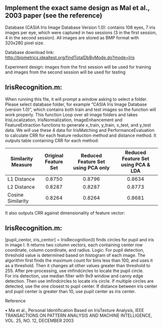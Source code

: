 ## Implement the exact same design as Mal et al., 2003 paper (see the reference)

Database (CASIA Iris Image Database Version 1.0): contains 108 eyes, 7 iris images per eye, which were captured in two sessions 
(3 in the first session, 4 in the second session). All images are stored as BMP format with 320x280 pixel size.

Database download link:
http://biometrics.idealtest.org/findTotalDbByMode.do?mode=Iris

Experiment design: images from the first session will be used for training and images from the second session will be used for testing

## IrisRecognition.m:
When running this file, it will prompt a window asking to select a folder. Please select database folder, for example 
“CASIA Iris Image Database (version 1.0)”, which contains both train and test images so the function will work properly.
This function Loop over all image folders and takes IrisLocalization, IrisNormalization, ImageEnhancement and FeatureExtraction 
functions to generate x_train, y_train, x_test, and y_test data. 
We will use these 4 data for IrisMatching and PerformanceEvaluation to calculate CRR for each feature reduction method and distance method. It outputs table containing CRR
for each method:

| Similarity Measure       | Original Feature Set        | Reduced Feature Set using PCA only |   Reduced Feature Set using PCA & LDA   |
| -------------            |:-------------:              | :-----:|:-----:|
| L1 Distance     | 0.8750 | 0.8796 |  0.8634    |
| L2 Distance      | 0.8287      |  0.8287  |  0.8773    |
| Cosine Similarity | 0.8264      |    0.8264 |    0.8681   |


It also outputs CRR against dimensionality of feature vector:


## IrisRecognition.m:
[pupil_centor, iris_centor] = IrisRecognition(I) finds circles for pupil and iris in image I. 
It returns two column vectors, each containing center row coordinate, column coordinate, and radius. 
Logic: For pupil detection, threshold value is determined based on histogram of each image. The algorithm first finds the maximum count 
for bins less than 100, and uses it as a threshold. Then it changes all other values greater than threshold to 255. 
After pre-processing, use imfindcircles to locate the pupil circle.  
For iris detection, use median filter with 9x9 window and canny edge detection. Then use imfindcircles to locate iris circle. If multiple circles are detected, use the one closest to pupil center. If distance between iris center and pupil center is greater than 10, use pupil center as iris center. 







Reference

• Ma et al., Personal Identification Based on IrisTexture Analysis, IEEE TRANSACTIONS ON
PATTERN ANALYSIS AND MACHINE INTELLIGENCE, VOL. 25, NO. 12, DECEMBER 2003
